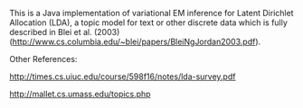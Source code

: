 This is a Java implementation of variational EM inference for Latent Dirichlet Allocation (LDA), a topic model for text or other discrete data which is fully described in Blei et al. (2003) (http://www.cs.columbia.edu/~blei/papers/BleiNgJordan2003.pdf).

Other References:

http://times.cs.uiuc.edu/course/598f16/notes/lda-survey.pdf

http://mallet.cs.umass.edu/topics.php
